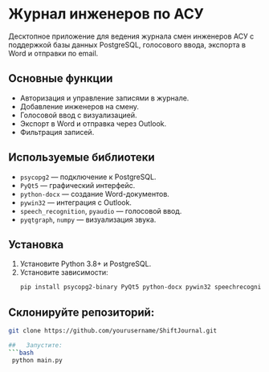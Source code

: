 
# Журнал инженеров по АСУ

Десктопное приложение для ведения журнала смен инженеров АСУ с поддержкой базы данных PostgreSQL, голосового ввода, экспорта в Word и отправки по email.

## Основные функции
- Авторизация и управление записями в журнале.
- Добавление инженеров на смену.
- Голосовой ввод с визуализацией.
- Экспорт в Word и отправка через Outlook.
- Фильтрация записей.

## Используемые библиотеки
- `psycopg2` — подключение к PostgreSQL.
- `PyQt5` — графический интерфейс.
- `python-docx` — создание Word-документов.
- `pywin32` — интеграция с Outlook.
- `speech_recognition`, `pyaudio` — голосовой ввод.
- `pyqtgraph`, `numpy` — визуализация звука.

## Установка
1. Установите Python 3.8+ и PostgreSQL.
2. Установите зависимости:
   ```bash
   pip install psycopg2-binary PyQt5 python-docx pywin32 speechrecognition pyaudio pyqtgraph numpy

## Склонируйте репозиторий:
  ```bash
  git clone https://github.com/yourusername/ShiftJournal.git

##   Запустите:
  ```bash
   python main.py
